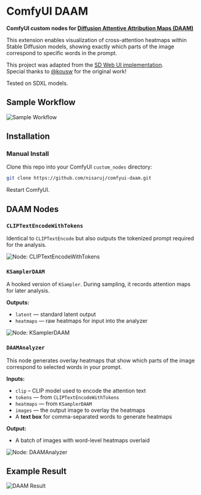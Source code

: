 # ComfyUI DAAM

**ComfyUI custom nodes for [Diffusion Attentive Attribution Maps (DAAM)](https://github.com/castorini/daam)**

This extension enables visualization of cross-attention heatmaps within Stable Diffusion models, showing exactly which parts of the image correspond to specific words in the prompt.

This project was adapted from the [SD Web UI implementation](https://github.com/kousw/stable-diffusion-webui-daam).  
Special thanks to [@kousw](https://github.com/kousw) for the original work!

Tested on SDXL models.

## Sample Workflow

![Sample Workflow](https://github.com/nisaruj/comfyui-daam/blob/main/img/workflow.png)

## Installation

### Manual Install

Clone this repo into your ComfyUI `custom_nodes` directory:

```bash
git clone https://github.com/nisaruj/comfyui-daam.git
```

Restart ComfyUI.


## DAAM Nodes

### `CLIPTextEncodeWithTokens`

Identical to `CLIPTextEncode` but also outputs the tokenized prompt required for the analysis.

![Node: CLIPTextEncodeWithTokens](https://github.com/nisaruj/comfyui-daam/blob/main/img/node_clip.png)

### `KSamplerDAAM`

A hooked version of `KSampler`. During sampling, it records attention maps for later analysis.

**Outputs:**
- `latent` — standard latent output
- `heatmaps` — raw heatmaps for input into the analyzer

![Node: KSamplerDAAM](https://github.com/nisaruj/comfyui-daam/blob/main/img/node_sampler.png)

### `DAAMAnalyzer`

This node generates overlay heatmaps that show which parts of the image correspond to selected words in your prompt.

**Inputs:**
- `clip` – CLIP model used to encode the attention text
- `tokens` — from `CLIPTextEncodeWithTokens`
- `heatmaps` — from `KSamplerDAAM`
- `images` — the output image to overlay the heatmaps
- A **text box** for comma-separated words to generate heatmaps

**Output:**
- A batch of images with word-level heatmaps overlaid

![Node: DAAMAnalyzer](https://github.com/nisaruj/comfyui-daam/blob/main/img/node_analyzer.png)


## Example Result

![DAAM Result](https://github.com/nisaruj/comfyui-daam/blob/main/img/preview.png)
